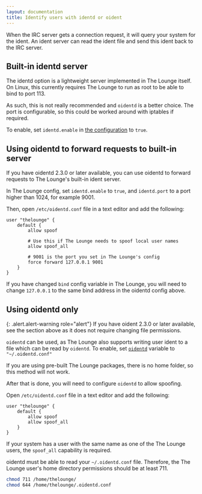 ```yaml
---
layout: documentation
title: Identify users with identd or oident
---
```


When the IRC server gets a connection request, it will query your system for the ident.
An ident server can read the ident file and send this ident back to the IRC server.

## Built-in identd server

The identd option is a lightweight server implemented in The Lounge itself.
On Linux, this currently requires The Lounge to run as root to be able to bind to port 113.

As such, this is not really recommended and `oidentd` is a better choice.
The port is configurable, so this could be worked around with iptables if required.

To enable, set `identd.enable` in [the configuration](/docs/configuration#identd-and-oidentd-support) to `true`.

## Using oidentd to forward requests to built-in server

If you have oidentd 2.3.0 or later available, you can use oidentd to forward requests to The Lounge's built-in ident server.

In The Lounge config, set `identd.enable` to `true`, and `identd.port` to a port higher than 1024, for example 9001.

Then, open `/etc/oidentd.conf` file in a text editor and add the following:

```
user "thelounge" {
	default {
		allow spoof

		# Use this if The Lounge needs to spoof local user names
		allow spoof_all

		# 9001 is the port you set in The Lounge's config
		force forward 127.0.0.1 9001
	}
}
```

If you have changed `bind` config variable in The Lounge, you will need to change `127.0.0.1` to the same bind address in the oidentd config above.

## Using oidentd only

{: .alert.alert-warning role="alert"}
If you have oident 2.3.0 or later available, see the section above as it does not require changing file permissions.

`oidentd` can be used, as The Lounge also supports writing user ident to a file which can be read by `oidentd`.
To enable, set [`oidentd`](/docs/configuration#identd-and-oidentd-support) variable to `"~/.oidentd.conf"`

If you are using pre-built The Lounge packages, there is no home folder, so this method will not work.

After that is done, you will need to configure `oidentd` to allow spoofing.

Open `/etc/oidentd.conf` file in a text editor and add the following:

```
user "thelounge" {
	default {
		allow spoof
		allow spoof_all
	}
}
```

If your system has a user with the same name as one of the The Lounge users, the `spoof_all` capability is required.

oidentd must be able to read your `~/.oidentd.conf` file. Therefore, the The Lounge user's home directory permissions should be at least 711.

```bash
chmod 711 /home/thelounge/
chmod 644 /home/thelounge/.oidentd.conf
```
